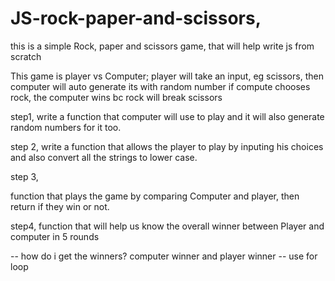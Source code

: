 # JS-rock-paper-and-scissors,
this is a simple Rock, paper and scissors game, that will help
write js from scratch

This game is player vs Computer;
player will take an input, eg scissors, then computer will auto generate its with random number
if compute chooses rock, the computer wins bc rock will break scissors

step1,
write a function that computer will use to play and it will also generate random numbers for it too.

step 2,
write a function that allows the player to play by inputing his choices and also convert all the strings to lower case.


step 3,

function that plays the game by comparing Computer and player, then return if they win or not.

step4, 
function that will help us know the overall winner between Player and computer  in 5 rounds


-- how do i get the winners? computer winner and player winner
-- use for loop 